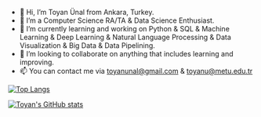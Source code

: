 - 👋 Hi, I’m Toyan Ünal from Ankara, Turkey.
- 🌱 I’m a Computer Science RA/TA & Data Science Enthusiast.
- 👀 I’m currently learning and working on Python & SQL & Machine Learning & Deep Learning & Natural Language Processing & Data Visualization & Big Data & Data Pipelining.
- 🤝 I’m looking to collaborate on anything that includes learning and improving.
- 📫 You can contact me via toyanunal@gmail.com & toyanu@metu.edu.tr

<!---
toyanunal/toyanunal is a ✨ special ✨ repository because its `README.md` (this file) appears on your GitHub profile.
You can click the Preview link to take a look at your changes.
--->

[![Top Langs](https://github-readme-stats.vercel.app/api/top-langs/?username=toyanunal)](https://github.com/toyanunal/github-readme-stats)

[![Toyan's GitHub stats](https://github-readme-stats.vercel.app/api?username=toyanunal&count_private=true&show_icons=true&hide=issues)](https://github.com/toyanunal/github-readme-stats)
